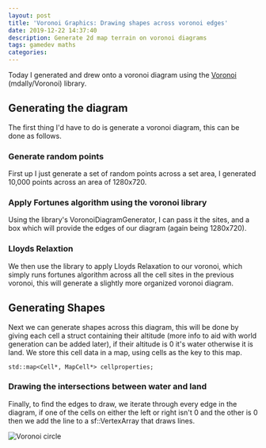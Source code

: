 ```yaml
---
layout: post
title: 'Voronoi Graphics: Drawing shapes across voronoi edges'
date: 2019-12-22 14:37:40
description: Generate 2d map terrain on voronoi diagrams
tags: gamedev maths
categories:
---
```

Today I generated and drew onto a voronoi diagram using the [Voronoi](https://github.com/mdally/Voronoi) (mdally/Voronoi) library.

## Generating the diagram

The first thing I'd have to do is generate a voronoi diagram, this can be done as follows.

### Generate random points

First up I just generate a set of random points across a set area, I generated 10,000 points across an area of 1280x720.

### Apply Fortunes algorithm using the voronoi library

Using the library's VoronoiDiagramGenerator, I can pass it the sites, and a box which will provide the edges of our diagram (again being 1280x720).

### Lloyds Relaxtion

We then use the library to apply Lloyds Relaxation to our voronoi, which simply runs fortunes algorithm across all the cell sites in the previous voronoi, this will generate a slightly more organized voronoi diagram.

## Generating Shapes

Next we can generate shapes across this diagram, this will be done by giving each cell a struct containing their altitude (more info to aid with world generation can be added later), if their altitude is 0 it's water otherwise it is land. We store this cell data in a map, using cells as the key to this map.

`std::map<Cell*, MapCell*> cellproperties;`

### Drawing the intersections between water and land

Finally, to find the edges to draw, we iterate through every edge in the diagram, if one of the cells on either the left or right isn't 0 and the other is 0 then we add the line to a sf::VertexArray that draws lines.

![Voronoi circle](https://imgur.com/2d38bab6-a253-436c-82b4-e49d3073195a)

